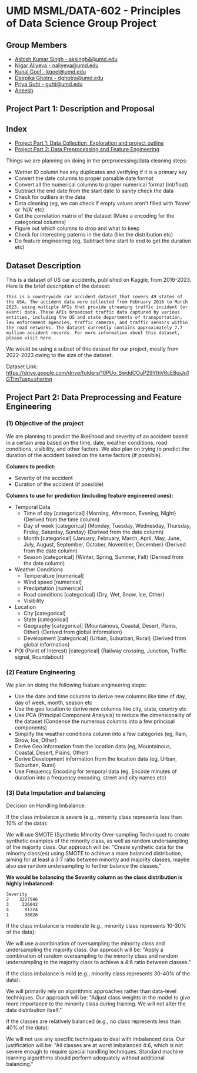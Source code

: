 # UMD MSML/DATA-602 - Principles of Data Science Group Project

## Group Members

- [Ashish Kumar Singh - aksingh4@umd.edu ]()
- [Nigar Aliyeva - naliyeva@umd.edu ]()
- [Kunal Goel - kgoel@umd.edu ](kgoel@umd.edu)
- [Deepika Ghotra - dghotra@umd.edu ](dghotra@umd.edu)
- [Priya Gutti - gutti@umd.edu](pgutti@umd.edu)
- [Aneesh ]()


## Project Part 1: Description and Proposal

## Index

- [Project Part 1: Data Collection, Exploration and project outline](#dataset-description)
- [Project Part 2: Data Preprocessing and Feature Engineering](#project-part-2-data-preprocessing-and-feature-engineering)

Things we are planning on doing in the preprocessing/data cleaning steps:
- Wether ID column has any duplicates and verifying if it is a primary key
- Convert the date columns to proper parsable date format
- Convert all the numerical columns to proper numerical format (int/float)
- Subtract the end date from the start date to sanity check the data
- Check for outliers in the data 
- Data cleaning (eg, we can check if empty values aren't filled with 'None' or 'N/A' etc)
- Get the correlation matrix of the dataset (Make a encoding for the categorical columns)
- Figure out which columns to drop and what to keep
- Check for interesting paterns in the data (like the distribution etc)
- Do feature engineering (eg, Subtract time start to end to get the duration etc)

## Dataset Description

This is a dataset of US car accidents, published on Kaggle, from 2016-2023. Here is the brief description of the dataset:

```
This is a countrywide car accident dataset that covers 49 states of the USA. The accident data were collected from February 2016 to March 2023, using multiple APIs that provide streaming traffic incident (or event) data. These APIs broadcast traffic data captured by various entities, including the US and state departments of transportation, law enforcement agencies, traffic cameras, and traffic sensors within the road networks. The dataset currently contains approximately 7.7 million accident records. For more information about this dataset, please visit here.
``` 

We would be using a subset of this dataset for our project, mostly from 2022-2023 owing to the size of the dataset. 

Dataset Link: https://drive.google.com/drive/folders/10PUo_SwddCOuP29YthV6cE8qjJq1GTIm?usp=sharing

## Project Part 2: Data Preprocessing and Feature Engineering

### (1) Objective of the project

We are planning to predict the likelihood and severity of an accident based in a certain area based on the time, date, weather conditions, road conditions, visibility, and other factors. We also plan on trying to predict the duration of the accident based on the same factors (if possible).

**Columns to predict:**
- Severity of the accident
- Duration of the accident (if possible)

**Columns to use for prediction (including feature engineered ones):**
- Temporal Data
    - Time of day [categorical] {Morning, Afternoon, Evening, Night} (Derived from the time column)
    - Day of week [categorical] {Monday, Tuesday, Wednesday, Thursday, Friday, Saturday, Sunday} (Derived from the date column)
    - Month [categorical] {January, February, March, April, May, June, July, August, September, October, November, December} (Derived from the date column)
    - Season [categorical] {Winter, Spring, Summer, Fall} (Derived from the date column)
- Weather Conditions
    - Temperature [numerical]
    - Wind speed [numerical]
    - Precipitation [numerical]
    - Road conditions [categorical] {Dry, Wet, Snow, Ice, Other}
    - Visibility
- Location
    - City [categorical]
    - State [categorical]
    - Geography [categorical] {Mountainous, Coastal, Desert, Plains, Other} {Derived from global information}
    - Development [categorical] {Urban, Suburban, Rural} {Derived from global information}
- POI (Point of Interest) [categorical] {Railway crossing, Junction, Traffic signal, Roundabout}

### (2) Feature Engineering

We plan on doing the following feature engineering steps:
- Use the date and time columns to derive new columns like time of day, day of week, month, season etc
- Use the geo location to derive new columns like city, state, country etc
- Use PCA (Principal Component Analysis) to reduce the dimensionality of the dataset (Condense the numerous columns into a few principal components)
- Simplify the weather conditions column into a few categories (eg, Rain, Snow, Ice, Other)
- Derive Geo information from the location data (eg, Mountainous, Coastal, Desert, Plains, Other)
- Derive Development information from the location data (eg, Urban, Suburban, Rural)
- Use Frequency Encoding for temporal data (eg, Encode minutes of duration into a frequency encoding, street and city names etc)

### (3) Data Imputation and balancing

Decision on Handling Imbalance:

If the class imbalance is severe (e.g., minority class represents less than 10% of the data):

We will use SMOTE (Synthetic Minority Over-sampling Technique) to create synthetic examples of the minority class, as well as random undersampling of the majority class.
Our approach will be: "Create synthetic data for the minority class(es) using SMOTE to achieve a more balanced distribution, aiming for at least a 3:7 ratio between minority and majority classes, maybe also use random undersampling to further balance the classes."

**We would be balancing the Severity column as the class distribution is highly imbalanced:**
```
Severity
2    3227546
3     226042
4      81224
1      38026
```

If the class imbalance is moderate (e.g., minority class represents 10-30% of the data):

We will use a combination of oversampling the minority class and undersampling the majority class.
Our approach will be: "Apply a combination of random oversampling to the minority class and random undersampling to the majority class to achieve a 4:6 ratio between classes."


If the class imbalance is mild (e.g., minority class represents 30-40% of the data):

We will primarily rely on algorithmic approaches rather than data-level techniques.
Our approach will be: "Adjust class weights in the model to give more importance to the minority class during training. We will not alter the data distribution itself."


If the classes are relatively balanced (e.g., no class represents less than 40% of the data):

We will not use any specific techniques to deal with imbalanced data.
Our justification will be: "All classes are at worst imbalanced 4:6, which is not severe enough to require special handling techniques. Standard machine learning algorithms should perform adequately without additional balancing."
